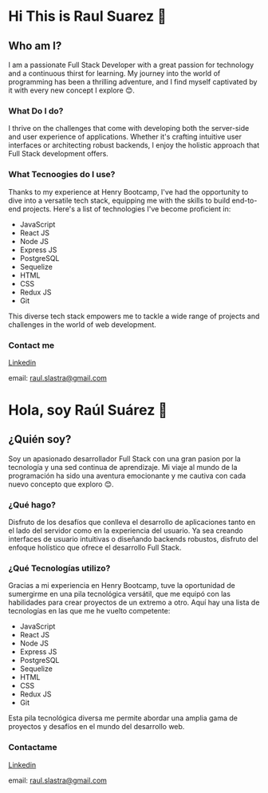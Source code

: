# Hi This is Raul Suarez 👋

## Who am I?
I am a passionate Full Stack Developer with a great passion for technology and a continuous thirst for learning. My journey into the world of programming has been a thrilling adventure, and I find myself captivated by it with every new concept I explore 😊.

### What Do I do?

I thrive on the challenges that come with developing both the server-side and user experience of applications. Whether it's crafting intuitive user interfaces or architecting robust backends, I enjoy the holistic approach that Full Stack development offers.

### What Tecnoogies do I use?

Thanks to my experience at Henry Bootcamp, I've had the opportunity to dive into a versatile tech stack, equipping me with the skills to build end-to-end projects. Here's a list of technologies I've become proficient in:

- JavaScript
- React JS
- Node JS
- Express JS
- PostgreSQL
- Sequelize
- HTML
- CSS
- Redux JS
- Git
  
This diverse tech stack empowers me to tackle a wide range of projects and challenges in the world of web development.

### Contact me

[Linkedin](https://www.linkedin.com/in/raul-lastra-906754270/)

email: raul.slastra@gmail.com

##

# Hola, soy Raúl Suárez 👋

## ¿Quién soy?
Soy un apasionado desarrollador Full Stack con una gran pasion por la tecnología y una sed continua de aprendizaje. Mi viaje al mundo de la programación ha sido una aventura emocionante y me cautiva con cada nuevo concepto que exploro 😊.

### ¿Qué hago?

Disfruto de los desafíos que conlleva el desarrollo de aplicaciones tanto en el lado del servidor como en la experiencia del usuario. Ya sea creando interfaces de usuario intuitivas o diseñando backends robustos, disfruto del enfoque holístico que ofrece el desarrollo Full Stack.

### ¿Qué Tecnologías utilizo?

Gracias a mi experiencia en Henry Bootcamp, tuve la oportunidad de sumergirme en una pila tecnológica versátil, que me equipó con las habilidades para crear proyectos de un extremo a otro. Aquí hay una lista de tecnologías en las que me he vuelto competente:

- JavaScript
- React JS
- Node JS
- Express JS
- PostgreSQL
- Sequelize
- HTML
- CSS
- Redux JS
- Git
  
Esta pila tecnológica diversa me permite abordar una amplia gama de proyectos y desafíos en el mundo del desarrollo web.

### Contactame

[Linkedin](https://www.linkedin.com/in/raul-lastra-906754270/)

email: raul.slastra@gmail.com
<!--
**RSuarezLastra/RSuarezLastra** is a ✨ _special_ ✨ repository because its `README.md` (this file) appears on your GitHub profile.

Here are some ideas to get you started:

- 🔭 I’m currently working on ...
- 🌱 I’m currently learning ...
- 👯 I’m looking to collaborate on ...
- 🤔 I’m looking for help with ...
- 💬 Ask me about ...
- 📫 How to reach me: ...
- 😄 Pronouns: ...
- ⚡ Fun fact: ...
-->
